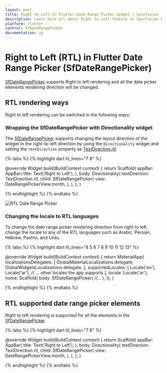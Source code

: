 ```yaml
---
layout: post
title: Right to Left in Flutter Date Range Picker widget | Syncfusion
description: Learn here all about Right to Left feature in Syncfusion Flutter Date Range Picker (SfDateRangePicker) widget and more.
platform: flutter
control: SfDateRangePicker
documentation: ug
---
```


# Right to Left (RTL) in Flutter Date Range Picker (SfDateRangePicker)
[SfDateRangePicker](https://pub.dev/documentation/syncfusion_flutter_datepicker/latest/datepicker/SfDateRangePicker-class.html) supports Right to left rendering and all the date picker elements rendering direction will be changed.

## RTL rendering ways
Right to left rendering can be switched in the following ways:

### Wrapping the SfDateRangePicker with Directionality widget
The [SfDateRangePicker](https://pub.dev/documentation/syncfusion_flutter_datepicker/latest/datepicker/SfDateRangePicker-class.html) supports changing the layout direction of the widget in the right-to-left direction by using the `Directionality` widget and setting the `textDirection` property as [TextDirection.rtl](https://api.flutter.dev/flutter/dart-ui/TextDirection.html).

{% tabs %}
{% highlight dart hl_lines="7 8" %}

@override
Widget build(BuildContext context) {
  return Scaffold(
    appBar: AppBar(
      title: Text('Right to Left'),
    ),
    body: Directionality(
      textDirection: TextDirection.rtl,
      child: SfDateRangePicker(
        view: DateRangePickerView.month,
      ),
    ),
  );
}

{% endhighlight %}
{% endtabs %}

![RTL Date Range Picker](images/rtl/right_to_left.png)

### Changing the locale to RTL languages
To change the date range picker rendering direction from right to left, change the locale to any of the RTL languages such as Arabic, Persian, Hebrew, Pashto, and Urdu.

{% tabs %}
{% highlight dart hl_lines="4 5 6 7 8 9 10 11 12 13" %}

@override
Widget build(BuildContext context) {
  return MaterialApp(
      localizationsDelegates: [
        GlobalMaterialLocalizations.delegate,
        GlobalWidgetsLocalizations.delegate,
      ],
      supportedLocales: <Locale>[
        Locale('en'),
        Locale('ar'),
        // ... other locales the app supports
      ],
      locale: Locale('ar'),
      home: Scaffold(
        body: SfDateRangePicker(
            //...
            ),
      ));
}
	
{% endhighlight %}
{% endtabs %}

## RTL supported date range picker elements
Right to left rendering is supported for all the elements in the [SfDateRangePicker](https://pub.dev/documentation/syncfusion_flutter_datepicker/latest/datepicker/SfDateRangePicker-class.html).

{% tabs %}
{% highlight dart hl_lines="7 8" %}

@override
Widget build(BuildContext context) {
  return Scaffold(
    appBar: AppBar(
      title: Text('Right to Left'),
    ),
    body: Directionality(
      textDirection: TextDirection.rtl,
      child: SfDateRangePicker(
        view: DateRangePickerView.month,
      ),
    ),
  );
}

   
{% endhighlight %}
{% endtabs %}
